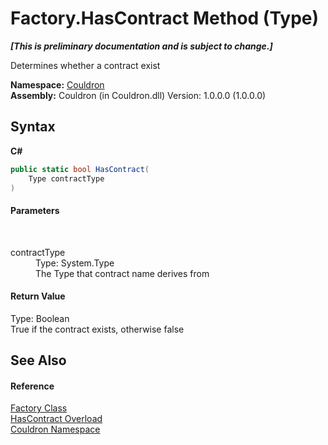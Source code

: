 # Factory.HasContract Method (Type)
 _**\[This is preliminary documentation and is subject to change.\]**_

Determines whether a contract exist

**Namespace:**&nbsp;<a href="N_Couldron">Couldron</a><br />**Assembly:**&nbsp;Couldron (in Couldron.dll) Version: 1.0.0.0 (1.0.0.0)

## Syntax

**C#**<br />
``` C#
public static bool HasContract(
	Type contractType
)
```


#### Parameters
&nbsp;<dl><dt>contractType</dt><dd>Type: System.Type<br />The Type that contract name derives from</dd></dl>

#### Return Value
Type: Boolean<br />True if the contract exists, otherwise false

## See Also


#### Reference
<a href="T_Couldron_Factory">Factory Class</a><br /><a href="Overload_Couldron_Factory_HasContract">HasContract Overload</a><br /><a href="N_Couldron">Couldron Namespace</a><br />